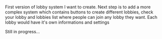 First version of lobby system I want to create. Next step is to add a more complex system which contains buttons to create different lobbies, check your lobby and lobbies list where people can join any lobby they want.
Each lobby would have it's own informations and settings

Still in progress...
